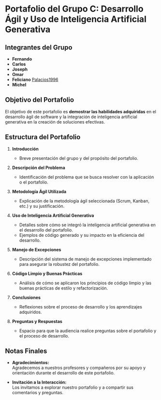 # Portafolio del Grupo C: Desarrollo Ágil y Uso de Inteligencia Artificial Generativa

## Integrantes del Grupo
- **Fernando**
- **Carlos**
- **Joseph**
- **Omar**
- **Feliciano** [Palacios1996](https://github.com/Palacios1996)
- **Michel**

## Objetivo del Portafolio
El objetivo de este portafolio es **demostrar las habilidades adquiridas** en el desarrollo ágil de software y la integración de inteligencia artificial generativa en la creación de soluciones efectivas.

## Estructura del Portafolio

1. **Introducción**
   - Breve presentación del grupo y del propósito del portafolio.

2. **Descripción del Problema**
   - Identificación del problema que se busca resolver con la aplicación o el portafolio.

3. **Metodología Ágil Utilizada**
   - Explicación de la metodología ágil seleccionada (Scrum, Kanban, etc.) y su justificación.

4. **Uso de Inteligencia Artificial Generativa**
   - Detalles sobre cómo se integró la inteligencia artificial generativa en el desarrollo del portafolio.
   - Ejemplos de código generado y su impacto en la eficiencia del desarrollo.

5. **Manejo de Excepciones**
   - Descripción del sistema de manejo de excepciones implementado para asegurar la robustez del portafolio.

6. **Código Limpio y Buenas Prácticas**
   - Análisis de cómo se aplicaron los principios de código limpio y las buenas prácticas de estilo y refactorización.

7. **Conclusiones**
   - Reflexiones sobre el proceso de desarrollo y los aprendizajes adquiridos.

8. **Preguntas y Respuestas**
   - Espacio para que la audiencia realice preguntas sobre el portafolio y el proceso de desarrollo.

## Notas Finales
- **Agradecimientos:**  
  Agradecemos a nuestros profesores y compañeros por su apoyo y orientación durante el desarrollo de este portafolio.

- **Invitación a la Interacción:**  
  Los invitamos a explorar nuestro portafolio y a compartir sus comentarios y preguntas.
